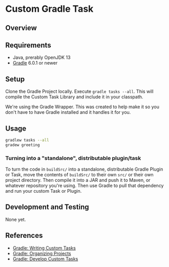 # Custom Gradle Task

## Overview

## Requirements

* Java, prerably OpenJDK 13
* [Gradle](https://gradle.org/) 6.0.1 or newer

## Setup

Clone the Gradle Project locally. Execute `gradle tasks --all`. This will compile
the Custom Task Library and include it in your classpath.

We're using the Gradle Wrapper. This was created to help make it so you don't have
to have Gradle installed and it handles it for you.

## Usage

```bash
gradlew tasks --all
gradew greeting
```

### Turning into a "standalone", distributable plugin/task

To turn the code in `buildSrc/` into a standalone, distributable Gradle Plugin
or Task, move the contents of `buildSrc/` to their own `src/` or their own
project directory. Then compile it into a JAR and push it to Maven, or whatever
repository you're using. Then use Gradle to pull that dependency and run your
custom Task or Plugin.

## Development and Testing

None yet.

## References

* [Gradle: Writing Custom Tasks](https://guides.gradle.org/writing-gradle-tasks/)
* [Gradle: Organizing Projects](https://docs.gradle.org/current/userguide/organizing_gradle_projects.html)
* [Gradle: Develop Custom Tasks](https://docs.gradle.org/current/userguide/custom_tasks.html)